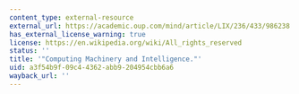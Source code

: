 ```yaml
---
content_type: external-resource
external_url: https://academic.oup.com/mind/article/LIX/236/433/986238
has_external_license_warning: true
license: https://en.wikipedia.org/wiki/All_rights_reserved
status: ''
title: '"Computing Machinery and Intelligence."'
uid: a3f54b9f-09c4-4362-abb9-204954cbb6a6
wayback_url: ''
---
```

